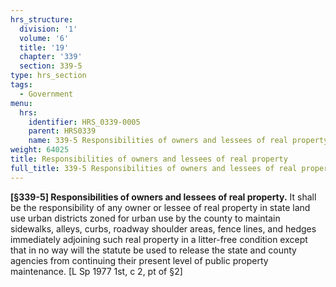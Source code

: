 ```yaml
---
hrs_structure:
  division: '1'
  volume: '6'
  title: '19'
  chapter: '339'
  section: 339-5
type: hrs_section
tags:
  - Government
menu:
  hrs:
    identifier: HRS_0339-0005
    parent: HRS0339
    name: 339-5 Responsibilities of owners and lessees of real property
weight: 64025
title: Responsibilities of owners and lessees of real property
full_title: 339-5 Responsibilities of owners and lessees of real property
---
```

**[§339-5] Responsibilities of owners and lessees of real property.** It shall be the responsibility of any owner or lessee of real property in state land use urban districts zoned for urban use by the county to maintain sidewalks, alleys, curbs, roadway shoulder areas, fence lines, and hedges immediately adjoining such real property in a litter-free condition except that in no way will the statute be used to release the state and county agencies from continuing their present level of public property maintenance. [L Sp 1977 1st, c 2, pt of §2]